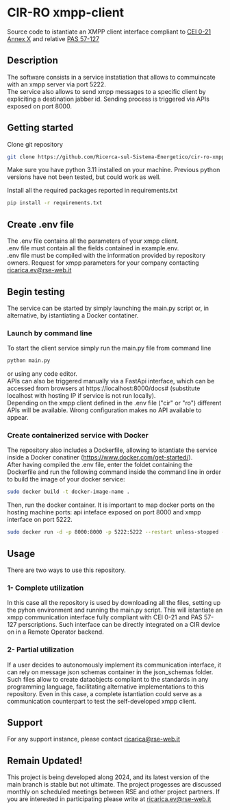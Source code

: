 # CIR-RO xmpp-client

Source code to istantiate an XMPP client interface compliant to [CEI 0-21 Annex X](https://mycatalogo.ceinorme.it/cei/item/0010019013/?sso=y) and relative [PAS 57-127](chrome-extension://efaidnbmnnnibpcajpcglclefindmkaj/https://static.ceinorme.it/strumenti-online/doc/20075.pdf) 

## Description
The software consists in a service instatiation that allows to commuincate with an xmpp server via port 5222. \
The service also allows  to send xmpp messages to a specific client by expliciting a destination jabber id. Sending process is triggered via APIs exposed on port 8000.

## Getting started
Clone git repository 
```bash
git clone https://github.com/Ricerca-sul-Sistema-Energetico/cir-ro-xmpp-clients.git
```

Make sure you have python 3.11 installed on your machine. Previous python versions have not been tested, but could work as well.  

Install all the required packages reported in requirements.txt 

```bash
pip install -r requirements.txt
```
## Create .env file

The .env file contains all the parameters of your xmpp client. \
.env file must contain all the fields contained in example.env. \
.env file must be compiled with the information provided by repository owners.
Request for xmpp parameters for your company contacting ricarica.ev@rse-web.it 

## Begin testing
The service can be started by simply launching the main.py script or, in alternative, by istantiating a Docker contatiner. 
### Launch by command line
To start the client service simply run the main.py file from command line 
```bash
python main.py
```
or using any code editor. \
APIs can also be triggered manually via a FastApi interface, which can be accessed from browsers at https://localhost:8000/docs# (substitute localhost with hosting IP if service is not run locally).  
Depending on the xmpp client defined in the .env file ("cir" or "ro") different APIs will be available. Wrong configuration makes no API available to appear.
### Create containerized service with Docker
The repository also includes a Dockerfile, allowing to istantiate the service inside a Docker conatiner (https://www.docker.com/get-started/).\
After having compiled the .env file, enter the foldet containing the Dockerfile and run the following command inside the command line in order to build the image of your docker service:
```bash
sudo docker build -t docker-image-name .
```
Then, run the docker container. It is important to map docker ports on the hosting machine ports: api inteface exposed on port 8000 and xmpp interface on port 5222.
```bash
sudo docker run -d -p 8000:8000 -p 5222:5222 --restart unless-stopped --name container_name docker-image-name
```
## Usage
There are two ways to use this repository.
### 1- Complete utilization
In this case all the repository is used by downloading all the files, setting up the pyhon environment and running the main.py script. This will istantiate an xmpp communication interface fully compliant with CEI 0-21 and PAS 57-127 perscriptions. Such interface can be directly integrated on a CIR device on in a Remote Operator backend. 
### 2- Partial utilization
If a user decides to autonomously implement its communication interface, it can rely on message json schemas container in the json_schemas folder. Such files allow to create dataobjects compliant to the standards in any programming language, facilitating alternative implementations to this repository. 
Even in this case, a complete istantiation could serve as a communication counterpart to test the self-developed xmpp client.  

## Support
For any support instance, please contact ricarica@rse-web.it

## Remain Updated!
This project is being developed along 2024, and its latest version of the main branch is stable but not ultimate. 
The project progesses are discussed monthly on scheduled meetings between RSE and other project partners. If you are interested in participating please write at ricarica.ev@rse-web.it


